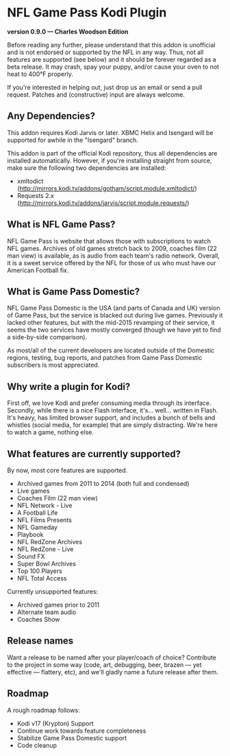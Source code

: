 # NFL Game Pass Kodi Plugin #
**version 0.9.0 — Charles Woodson Edition**

Before reading any further, please understand that this addon is unofficial and
is not endorsed or supported by the NFL in any way. Thus, not all features are
supported (see below) and it should be forever regarded as a beta release. It
may crash, spay your puppy, and/or cause your oven to not heat to 400°F
properly.

If you're interested in helping out, just drop us an email or send a pull
request. Patches and (constructive) input are always welcome.

## Any Dependencies? ##

This addon requires Kodi Jarvis or later. XBMC Helix and Isengard will be
supported for awhile in the "Isengard" branch.

This addon is part of the official Kodi repository, thus all dependencies are
installed automatically. However, if you're installing straight from source,
make sure the following two dependencies are installed:
 * xmltodict (http://mirrors.kodi.tv/addons/gotham/script.module.xmltodict/)
 * Requests 2.x (http://mirrors.kodi.tv/addons/jarvis/script.module.requests/)

## What is NFL Game Pass? ##

NFL Game Pass is website that allows those with subscriptions to watch NFL
games. Archives of old games stretch back to 2009, coaches film (22 man view) is
available, as is audio from each team's radio network. Overall, it is a sweet
service offered by the NFL for those of us who must have our American Football
fix.

## What is Game Pass Domestic? ##

NFL Game Pass Domestic is the USA (and parts of Canada and UK) version of Game
Pass, but the service is blacked out during live games. Previously it lacked
other features, but with the mid-2015 revamping of their service, it seems the
two services have mostly converged (though we have yet to find a side-by-side
comparison).

As most/all of the current developers are located outside of the Domestic
regions, testing, bug reports, and patches from Game Pass Domestic subscribers
is most appreciated.

## Why write a plugin for Kodi? ##

First off, we love Kodi and prefer consuming media through its interface.
Secondly, while there is a nice Flash interface, it's... well... written in
Flash. It's heavy, has limited browser support, and includes a bunch of bells
and whistles (social media, for example) that are simply distracting. We're here
to watch a game, nothing else.

## What features are currently supported? ##

By now, most core features are supported.

 * Archived games from 2011 to 2014 (both full and condensed)
 * Live games
 * Coaches Film (22 man view)
 * NFL Network - Live
 * A Football Life
 * NFL Films Presents
 * NFL Gameday
 * Playbook
 * NFL RedZone Archives
 * NFL RedZone - Live
 * Sound FX
 * Super Bowl Archives
 * Top 100 Players
 * NFL Total Access

Currently unsupported features:
 * Archived games prior to 2011
 * Alternate team audio
 * Coaches Show

## Release names ##

Want a release to be named after your player/coach of choice? Contribute to the
project in some way (code, art, debugging, beer, brazen — yet effective —
flattery, etc), and we'll gladly name a future release after them.

## Roadmap ##

A rough roadmap follows:

* Kodi v17 (Krypton) Support
* Continue work towards feature completeness
* Stabilize Game Pass Domestic support
* Code cleanup

